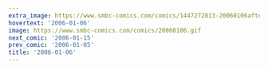 ```yaml
---
extra_image: https://www.smbc-comics.com/comics/1447272813-20060106after.png
hovertext: '2006-01-06'
image: https://www.smbc-comics.com/comics/20060106.gif
next_comic: '2006-01-15'
prev_comic: '2006-01-05'
title: '2006-01-06'
---
```


